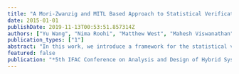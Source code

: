 ```yaml
---
title: "A Mori-Zwanzig and MITL Based Approach to Statistical Verification of Continuous-Time Dynamical Systems"
date: 2015-01-01
publishDate: 2019-11-13T00:53:51.857314Z
authors: ["Yu Wang", "Nima Roohi", "Matthew West", "Mahesh Viswanathan", "Geir E. Dullerud"]
publication_types: ["1"]
abstract: "In this work, we introduce a framework for the statistical verification of Metric Interval Temporal Logic (MITL) formulas on continuous-time dynamical systems. By considering the continuous-time Markov process associated with the dynamical system, we apply the Mori-Zwanzig method to reduce the original system to a Continuous-Time Markov Chain (CTMC). Accordingly, the MITL formulas on the original system can be reduced to MITL formulas on the CTMC. Furthermore, we propose a statistical verification algorithm for checking the MITL formulas on the CTMCand show that the original MITL formulas on the original system can be checked by this procedure."
featured: false
publication: "*5th IFAC Conference on Analysis and Design of Hybrid Systems (ADHS), IFAC-PapersOnLine*"
---
```



